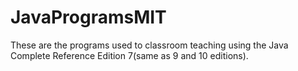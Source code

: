 # JavaProgramsMIT
These are the programs used to classroom teaching using the Java Complete Reference Edition 7(same as 9 and 10 editions).
